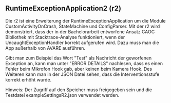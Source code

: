 RuntimeExceptionApplication2 (r2)
-

Die r2 ist eine Erweiterung der RuntimeExceptionApplication um die Module CustomActivityOnCrash, StateMachine und ConfigParser.
Mit der r2 wird demonstriert, dass der in der Bachelorarbeit entworfene Ansatz CAOC Bibliothek mit Stacktrace-Analyse funktioniert, wenn der UncaughtExceptionHandler korrekt aufgerufen wird. Dazu muss man die App außerhalb von AVARE ausführen.

Gibt man zum Beispiel das Wort "Test" als Nachricht der geworfenen Exception an, kann man unter "ERROR DETAILS" nachlesen, dass es einen Fehler beim Mikrofon Hook gab, aber keinen beim Kamera Hook. Des Weiteren kann man in der JSON Datei sehen, dass die Interventionsstufe korrekt erhöht wurde.  

Hinweis: Der Zugriff auf den Speicher muss freigegeben sein und die Testdatei exampleSettingsR2.json verwendet werden.
